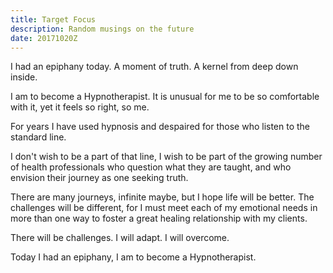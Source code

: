 ```yaml
---
title: Target Focus
description: Random musings on the future
date: 20171020Z
---
```


I had an epiphany today. A moment of truth. A kernel from deep down inside.

I am to become a Hypnotherapist. It is unusual for me to be so comfortable with it, yet it feels so right, so me.

For years I have used hypnosis and despaired for those who listen to the standard line.

I don't wish to be a part of that line, I wish to be part of the growing number of health professionals who question what they are taught, and who envision their journey as one seeking truth.

There are many journeys, infinite maybe, but I hope life will be better. The challenges will be different, for I must meet each of my emotional needs in more than one way to foster a great healing relationship with my clients.

There will be challenges. I will adapt. I will overcome.

Today I had an epiphany, I am to become a Hypnotherapist.